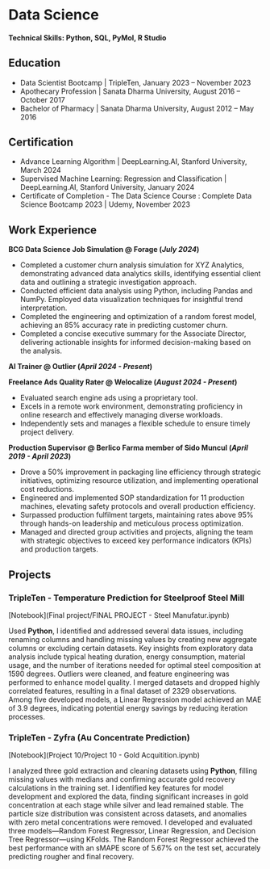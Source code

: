 # Data Science

#### Technical Skills: Python, SQL, PyMol, R Studio

## Education
- Data Scientist Bootcamp | TripleTen, January 2023 – November 2023
- Apothecary Profession | Sanata Dharma University, August 2016 – October 2017
- Bachelor of Pharmacy | Sanata Dharma University, August 2012 – May 2016

## Certification
- Advance Learning Algorithm | DeepLearning.AI, Stanford University, March 2024
- Supervised Machine Learning: Regression and Classification | DeepLearning.AI, Stanford University, January 2024
- Certificate of Completion - The Data Science Course : Complete Data Science Bootcamp 2023 | Udemy, November 2023

## Work Experience
**BCG Data Science Job Simulation @ Forage (_July 2024_)**
- Completed a customer churn analysis simulation for XYZ Analytics, demonstrating advanced data analytics skills, identifying essential client data and outlining a strategic investigation approach.
- Conducted efficient data analysis using Python, including Pandas and NumPy. Employed data visualization techniques for insightful trend interpretation.
- Completed the engineering and optimization of a random forest model, achieving an 85% accuracy rate in predicting customer churn.
- Completed a concise executive summary for the Associate Director, delivering actionable insights for informed decision-making based on the analysis.

**AI Trainer @ Outlier (_April 2024 - Present_)**

**Freelance Ads Quality Rater @ Welocalize (_August 2024 - Present_)**
- Evaluated search engine ads using a proprietary tool.
- Excels in a remote work environment, demonstrating proficiency in online research and effectively managing diverse workloads.
- Independently sets and manages a flexible schedule to ensure timely project delivery.

**Production Supervisor @ Berlico Farma member of Sido Muncul (_April 2019 - April 2023_)**
- Drove a 50% improvement in packaging line efficiency through strategic initiatives, optimizing resource utilization, and implementing operational cost reductions.
- Engineered and implemented SOP standardization for 11 production machines, elevating safety protocols and overall production efficiency.
- Surpassed production fulfilment targets, maintaining rates above 95% through hands-on leadership and meticulous process optimization.
- Managed and directed group activities and projects, aligning the team with strategic objectives to exceed key performance indicators (KPIs) and production targets.

## Projects
### TripleTen - Temperature Prediction for Steelproof Steel Mill
[Notebook](Final project/FINAL PROJECT - Steel Manufatur.ipynb)

Used **Python**, I identified and addressed several data issues, including renaming columns and handling missing values by creating new aggregate columns or excluding certain datasets. Key insights from exploratory data analysis include typical heating duration, energy consumption, material usage, and the number of iterations needed for optimal steel composition at 1590 degrees. Outliers were cleaned, and feature engineering was performed to enhance model quality. I merged datasets and dropped highly correlated features, resulting in a final dataset of 2329 observations. Among five developed models, a Linear Regression model achieved an MAE of 3.9 degrees, indicating potential energy savings by reducing iteration processes.

### TripleTen - Zyfra (Au Concentrate Prediction)
[Notebook](Project 10/Project 10 - Gold Acquitition.ipynb)

I analyzed three gold extraction and cleaning datasets using **Python**, filling missing values with medians and confirming accurate gold recovery calculations in the training set. I identified key features for model development and explored the data, finding significant increases in gold concentration at each stage while silver and lead remained stable. The particle size distribution was consistent across datasets, and anomalies with zero metal concentrations were removed. I developed and evaluated three models—Random Forest Regressor, Linear Regression, and Decision Tree Regressor—using KFolds. The Random Forest Regressor achieved the best performance with an sMAPE score of 5.67% on the test set, accurately predicting rougher and final recovery.

